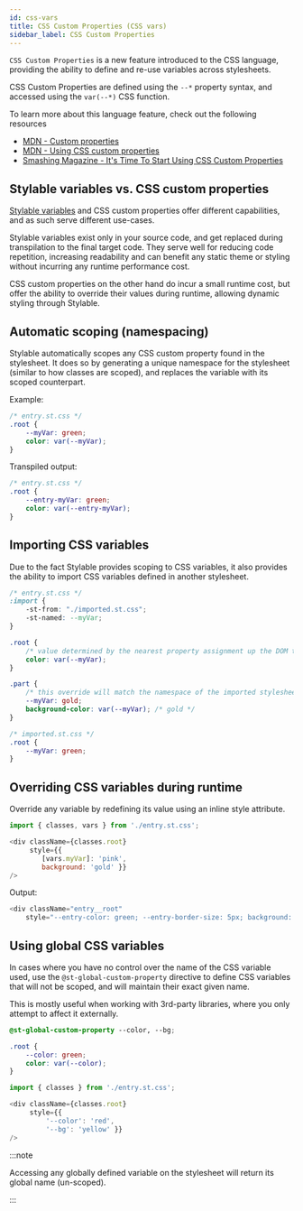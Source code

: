 ```yaml
---
id: css-vars
title: CSS Custom Properties (CSS vars)
sidebar_label: CSS Custom Properties
---
```


`CSS Custom Properties` is a new feature introduced to the CSS language, providing the ability to define and re-use variables across stylesheets.

CSS Custom Properties are defined using the `--*` property syntax, and accessed using the `var(--*)` CSS function.

To learn more about this language feature, check out the following resources
- [MDN - Custom properties](https://developer.mozilla.org/en-US/docs/Web/CSS/--*)
- [MDN - Using CSS custom properties](https://developer.mozilla.org/en-US/docs/Web/CSS/Using_CSS_variables)
- [Smashing Magazine - It's Time To Start Using CSS Custom Properties](https://www.smashingmagazine.com/2017/04/start-using-css-custom-properties/)

## Stylable variables vs. CSS custom properties
[Stylable variables](./variables.md) and CSS custom properties offer different capabilities, and as such serve different use-cases.

Stylable variables exist only in your source code, and get replaced during transpilation to the final target code. They serve well for reducing code repetition, increasing readability and can benefit any static theme or styling without incurring any runtime performance cost. 

CSS custom properties on the other hand do incur a small runtime cost, but offer the ability to override their values during runtime, allowing dynamic styling through Stylable.

## Automatic scoping (namespacing)

Stylable automatically scopes any CSS custom property found in the stylesheet. It does so by generating a unique namespace for the stylesheet (similar to how classes are scoped), and replaces the variable with its scoped counterpart. 

Example:
```css
/* entry.st.css */
.root {
    --myVar: green;
    color: var(--myVar);
}
```

Transpiled output:
```css
/* entry.st.css */
.root {
    --entry-myVar: green;
    color: var(--entry-myVar);
}
```

## Importing CSS variables

Due to the fact Stylable provides scoping to CSS variables, it also provides the ability to import CSS variables defined in another stylesheet.

```css
/* entry.st.css */
:import {
    -st-from: "./imported.st.css";
    -st-named: --myVar;
}

.root {
    /* value determined by the nearest property assignment up the DOM tree */
    color: var(--myVar);
}

.part {
    /* this override will match the namespace of the imported stylesheet */
    --myVar: gold;
    background-color: var(--myVar); /* gold */
}
```

```css
/* imported.st.css */
.root {
    --myVar: green;
}
```

## Overriding CSS variables during runtime

Override any variable by redefining its value using an inline style attribute. 

```js
import { classes, vars } from './entry.st.css';

<div className={classes.root}
     style={{ 
        [vars.myVar]: 'pink',  
        background: 'gold' }} 
/>
```

Output:
```js
<div className="entry__root" 
    style="--entry-color: green; --entry-border-size: 5px; background: gold;" />
```

## Using global CSS variables

In cases where you have no control over the name of the CSS variable used, use the `@st-global-custom-property` directive to define CSS variables that will not be scoped, and will maintain their exact given name.

This is mostly useful when working with 3rd-party libraries, where you only attempt to affect it externally.

```css
@st-global-custom-property --color, --bg;

.root {
    --color: green;
    color: var(--color);
}
```

```js
import { classes } from './entry.st.css';

<div className={classes.root}
     style={{ 
         '--color': 'red', 
         '--bg': 'yellow' }}
/>
```

:::note

Accessing any globally defined variable on the stylesheet will return its global name (un-scoped).

:::
